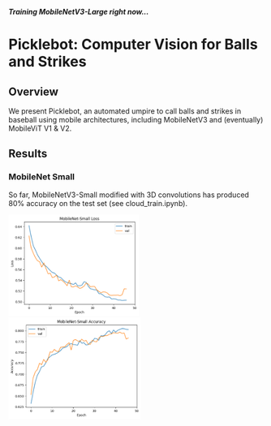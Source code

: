***Training MobileNetV3-Large right now...***

# Picklebot: Computer Vision for Balls and Strikes
## Overview
We present Picklebot, an automated umpire to call balls and strikes in baseball using mobile architectures, including MobileNetV3 and (eventually) MobileViT V1 & V2.

## Results

### MobileNet Small
So far, MobileNetV3-Small modified with 3D convolutions has produced 80% accuracy on the test set (see cloud_train.ipynb).

<p float="left">
  <img src="https://github.com/hbfreed/Picklebot/raw/main/plots/mobilenet_small_loss.png" alt="Loss Plot" height="200" />
  <img src="https://github.com/hbfreed/Picklebot/raw/main/plots/mobilenet_small_accuracy.png" alt="Accuracy Plot" height="200" />
</p>

